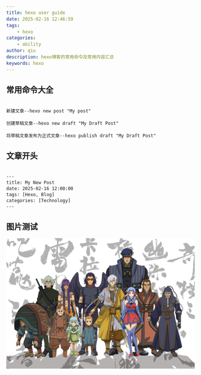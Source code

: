 ```yaml
---
title: hexo user guide
date: 2025-02-16 12:46:59
tags: 
    - hexo
categories: 
    - ability
author: qiu
description: hexo博客的常用命令及常用内容汇总
keywords: hexo 
---
```


## 常用命令大全

```

新建文章--hexo new post "My post"

创建草稿文章--hexo new draft "My Draft Post"

将草稿文章发布为正式文章--hexo publish draft "My Draft Post"

```

## 文章开头

```

---
title: My New Post
date: 2025-02-16 12:00:00
tags: [Hexo, Blog]
categories: [Technology]
---

```

## 图片测试

![十二妖](../image/十二妖.jpg)